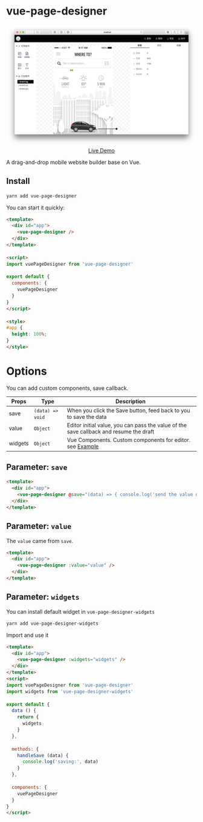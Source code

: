 # vue-page-designer

<p align="center">
  <a href="https://fireyy.github.io/vue-page-designer/" target="_blank">
    <img src="screen.png" width="700px">
    <br>
    Live Demo
  </a>
</p>

A drag-and-drop mobile website builder base on Vue.

## Install

```bash
yarn add vue-page-designer
```

You can start it quickly:

```html
<template>
  <div id="app">
    <vue-page-designer />
  </div>
</template>

<script>
import vuePageDesigner from 'vue-page-designer'

export default {
  components: {
    vuePageDesigner
  }
}
</script>

<style>
#app {
  height: 100%;
}
</style>
```

# Options

You can add custom components, save callback.

| Props | Type | Description |
| -------- | -------- | -------- |
| save | `(data) => void` | When you click the Save button, feed back to you to save the data |
| value | `Object` | Editor initial value, you can pass the value of the save callback and resume the draft |
| widgets | `Object` | Vue Components. Custom components for editor. see [Example](https://github.com/fireyy/vue-page-designer-widgets/blob/master/src/index.js) |

## Parameter: `save`

```html
<template>
  <div id="app">
    <vue-page-designer @save="(data) => { console.log('send the value data to your server', data) }" />
  </div>
</template>
```

## Parameter: `value`

The `value` came from `save`.

```html
<template>
  <div id="app">
    <vue-page-designer :value="value" />
  </div>
</template>
```

## Parameter: `widgets`

You can install default widget in `vue-page-designer-widgets`

```bash
yarn add vue-page-designer-widgets
```

Import and use it

```html
<template>
  <div id="app">
    <vue-page-designer :widgets="widgets" />
  </div>
</template>
<script>
import vuePageDesigner from 'vue-page-designer'
import widgets from 'vue-page-designer-widgets'

export default {
  data () {
    return {
      widgets
    }
  },

  methods: {
    handleSave (data) {
      console.log('saving:', data)
    }
  },

  components: {
    vuePageDesigner
  }
}
</script>
```
